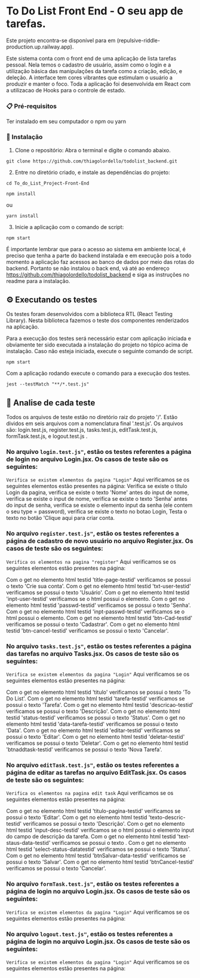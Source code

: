 # To Do List Front End - O seu app de tarefas.

Este projeto encontra-se disponível para em (repulsive-riddle-production.up.railway.app).

Este sistema conta com o front end de uma aplicação de lista tarefas pessoal. Nela temos o cadastro de usuário, assim como o login e a utilização básica 
das manipulações da tarefa como a criação, edição, e deleção. A interface tem cores vibrantes que estimulam o usuário a produzir e manter o foco. Toda a aplicação foi desenvolvida em React com a utilizacao de Hooks para o controle de estado.


### 📋 Pré-requisitos

Ter instalado em seu computador o npm ou yarn

### 🔧 Instalação


1. Clone o repositório: Abra o terminal e digite o comando abaixo. 
```
git clone https://github.com/thiagolordello/todolist_backend.git
```

2. Entre no diretório criado, e instale as dependências do projeto:
```
cd To_do_List_Project-Front-End

```
```
npm install
```
ou

```
yarn install
```

3. Inicie a aplicação com o comando de script:
```
npm start
```

É importante lembrar que para o acesso ao sistema em ambiente local, é preciso que tenha a parte do backend instalada e em execução pois a todo momento a aplicação faz acessos ao banco de dados por meio das rotas do backend. Portanto se não instalou o back end, vá até ao endereço https://github.com/thiagolordello/todolist_backend e siga as instruções no readme para a instalação.



## ⚙️ Executando os testes

Os testes foram desenvolvidos com a biblioteca RTL (React Testing Library). Nesta biblioteca fazemos o teste dos componentes renderizados na aplicação. 

Para a execução dos testes será necessário estar com aplicação iniciada e obviamente ter sido executada a instalação do projeto no tópico acima de instalação. Caso não esteja iniciada, execute o seguinte comando de script.
```
npm start
```
Com a aplicação rodando execute o comando para a execução dos testes.
```
jest --testMatch "**/*.test.js"
```

## 🔩 Analise de cada teste

Todos os arquivos de teste estão no diretório raiz do projeto '/'. Estão dividos em seis arquivos com a nomenclatura final '.test.js'. Os arquivos são: login.test.js, register.test.js, tasks.test.js, editTask.test.js, formTask.test.js, e logout.test.js . 

### No arquivo ```login.test.js"```, estão os testes referentes a página de login no arquivo Login.jsx. Os casos de teste são os seguintes:

```Verifica se existem elementos da pagina "Login"``` 
Aqui verificamos se os seguintes elementos estão presentes na página: Verifica se existe o titulo Login da pagina, verifica se existe o texto 'Nome' antes do input de nome, verifica se existe o input de nome, verifica se existe o texto 'Senha' antes do input de senha, verifica se existe o elemento input da senha (ele contem o seu type = password), verifica se existe o texto no botao Login, Testa o texto no botão 'Clique aqui para criar conta.


### No arquivo ```register.test.js"```, estão os testes referentes a página de cadastro de novo usuário no arquivo Register.jsx. Os casos de teste são os seguintes:

```Verifica os elementos na pagina "register"``` 
Aqui verificamos se os seguintes elementos estão presentes na página: 

Com o get no elemento html testid 'title-page-testid' verificamos se possui o texto 'Crie sua conta'.
Com o get no elemento html testid 'txt-user-testid' verificamos se possui o texto 'Usuário'.
Com o get no elemento html testid 'inpt-user-testid' verificamos se o html possui o elemento. 
Com o get no elemento html testid 'passwd-testid' verificamos se possui o texto 'Senha'. 
Com o get no elemento html testid 'inpt-passwd-testid' verificamos se o html possui o elemento. 
Com o get no elemento html testid 'btn-Cad-testid' verificamos se possui o texto 'Cadastrar'. 
Com o get no elemento html testid 'btn-cancel-testid' verificamos se possui o texto 'Cancelar'. 


### No arquivo ```tasks.test.js"```, estão os testes referentes a página das tarefas no arquivo Tasks.jsx. Os casos de teste são os seguintes:

```Verifica se existem elementos da pagina "Login"``` 
Aqui verificamos se os seguintes elementos estão presentes na página:

Com o get no elemento html testid 'titulo' verificamos se possui o texto 'To Do List'.
Com o get no elemento html testid 'tarefa-testid' verificamos se possui o texto 'Tarefa'.
Com o get no elemento html testid 'descricao-testid' verificamos se possui o texto 'Descrição'.
Com o get no elemento html testid 'status-testid' verificamos se possui o texto 'Status'.
Com o get no elemento html testid 'data-tarefa-testid' verificamos se possui o texto 'Data'.
Com o get no elemento html testid 'editar-testid' verificamos se possui o texto 'Editar'.
Com o get no elemento html testid 'deletar-testid' verificamos se possui o texto 'Deletar'.
Com o get no elemento html testid 'btnaddtask-testid' verificamos se possui o texto 'Nova Tarefa'.


### No arquivo ```editTask.test.js"```, estão os testes referentes a página de editar as tarefas no arquivo EditTask.jsx. Os casos de teste são os seguintes:

```Verifica os elementos na pagina edit task``` 
Aqui verificamos se os seguintes elementos estão presentes na página:

Com o get no elemento html testid 'titulo-pagina-testid' verificamos se possui o texto 'Editar'.
Com o get no elemento html testid 'texto-descric-testid' verificamos se possui o texto 'Descrição'.
Com o get no elemento html testid 'input-desc-testid' verificamos se o html possui o elemento input do campo de descrição da tarefa.
Com o get no elemento html testid 'text-staus-data-testid' verificamos se possui o texto .
Com o get no elemento html testid 'select-status-datatestid' verificamos se possui o texto 'Status'.
Com o get no elemento html testid 'btnSalvar-data-testid' verificamos se possui o texto 'Salvar'.
Com o get no elemento html testid 'btnCancel-testid' verificamos se possui o texto 'Cancelar'.


### No arquivo ```formTask.test.js"```, estão os testes referentes a página de login no arquivo Login.jsx. Os casos de teste são os seguintes:

```Verifica se existem elementos da pagina "Login"``` 
Aqui verificamos se os seguintes elementos estão presentes na página:


### No arquivo ```logout.test.js"```, estão os testes referentes a página de login no arquivo Login.jsx. Os casos de teste são os seguintes:

```Verifica se existem elementos da pagina "Login"``` 
Aqui verificamos se os seguintes elementos estão presentes na página:
